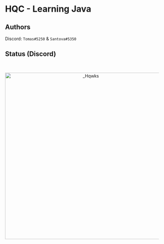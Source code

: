 # HQC - Learning Java

## Authors
<p dir="auto">Discord: <code>Tomas#5250</code> & <code>Santova#5350</code></p>

## Status (Discord)

<div align="center">
	<br />
	<p>
		<a href="https://github.com/Hqwkss"><img src="https://discord.c99.nl/widget/theme-2/965368002721747015.png" width="546" alt="_Hqwks" /></a>
	</br>
	</p>
</div>
